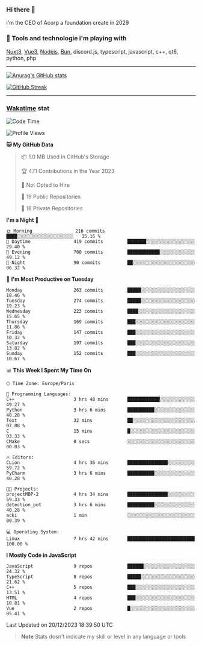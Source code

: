### Hi there 👋

i'm the CEO of Acorp a foundation create in 2029  

### 🧰 Tools and technologie i'm playing with

[Nuxt3](https://nuxt.com), [Vue3](https://vuejs.org/), [Nodejs](https://nodejs.org), [Bun](https://bun.sh/), discord.js, typescript, javascript, c++, qt6, python, php

---

[![Anurag's GitHub stats](https://github-readme-stats.vercel.app/api?username=ackimixs&show_icons=true&theme=github_dark&count_private=true)](https://www.ackimixs.xyz)

[![GitHub Streak](https://github-readme-streak-stats.herokuapp.com?user=Ackimixs&theme=github-dark-blue&date_format=j%20M%5B%20Y%5D&mode=weekly)](https://git.io/streak-stats)

---
 
 ### [Wakatime](https://wakatime.com/) stat

<!--START_SECTION:waka-->
![Code Time](http://img.shields.io/badge/Code%20Time-900%20hrs%2022%20mins-blue)

![Profile Views](http://img.shields.io/badge/Profile%20Views-0-blue)

**🐱 My GitHub Data** 

> 📦 1.0 MB Used in GitHub's Storage 
 > 
> 🏆 471 Contributions in the Year 2023
 > 
> 🚫 Not Opted to Hire
 > 
> 📜 19 Public Repositories 
 > 
> 🔑 16 Private Repositories 
 > 
**I'm a Night 🦉** 

```text
🌞 Morning                216 commits         ████░░░░░░░░░░░░░░░░░░░░░   15.16 % 
🌆 Daytime                419 commits         ███████░░░░░░░░░░░░░░░░░░   29.40 % 
🌃 Evening                700 commits         ████████████░░░░░░░░░░░░░   49.12 % 
🌙 Night                  90 commits          ██░░░░░░░░░░░░░░░░░░░░░░░   06.32 % 
```
📅 **I'm Most Productive on Tuesday** 

```text
Monday                   263 commits         █████░░░░░░░░░░░░░░░░░░░░   18.46 % 
Tuesday                  274 commits         █████░░░░░░░░░░░░░░░░░░░░   19.23 % 
Wednesday                223 commits         ████░░░░░░░░░░░░░░░░░░░░░   15.65 % 
Thursday                 169 commits         ███░░░░░░░░░░░░░░░░░░░░░░   11.86 % 
Friday                   147 commits         ███░░░░░░░░░░░░░░░░░░░░░░   10.32 % 
Saturday                 197 commits         ███░░░░░░░░░░░░░░░░░░░░░░   13.82 % 
Sunday                   152 commits         ███░░░░░░░░░░░░░░░░░░░░░░   10.67 % 
```


📊 **This Week I Spent My Time On** 

```text
🕑︎ Time Zone: Europe/Paris

💬 Programming Languages: 
C++                      3 hrs 48 mins       ████████████░░░░░░░░░░░░░   49.27 % 
Python                   3 hrs 6 mins        ██████████░░░░░░░░░░░░░░░   40.28 % 
Text                     32 mins             ██░░░░░░░░░░░░░░░░░░░░░░░   07.08 % 
C                        15 mins             █░░░░░░░░░░░░░░░░░░░░░░░░   03.33 % 
CMake                    0 secs              ░░░░░░░░░░░░░░░░░░░░░░░░░   00.03 % 

🔥 Editors: 
CLion                    4 hrs 36 mins       ███████████████░░░░░░░░░░   59.72 % 
PyCharm                  3 hrs 6 mins        ██████████░░░░░░░░░░░░░░░   40.28 % 

🐱‍💻 Projects: 
projectMBP-2             4 hrs 34 mins       ███████████████░░░░░░░░░░   59.33 % 
detection_pot            3 hrs 6 mins        ██████████░░░░░░░░░░░░░░░   40.28 % 
acki                     1 min               ░░░░░░░░░░░░░░░░░░░░░░░░░   00.39 % 

💻 Operating System: 
Linux                    7 hrs 42 mins       █████████████████████████   100.00 % 
```

**I Mostly Code in JavaScript** 

```text
JavaScript               9 repos             ██████░░░░░░░░░░░░░░░░░░░   24.32 % 
TypeScript               8 repos             █████░░░░░░░░░░░░░░░░░░░░   21.62 % 
C++                      5 repos             ███░░░░░░░░░░░░░░░░░░░░░░   13.51 % 
HTML                     4 repos             ███░░░░░░░░░░░░░░░░░░░░░░   10.81 % 
Vue                      2 repos             █░░░░░░░░░░░░░░░░░░░░░░░░   05.41 % 
```




 Last Updated on 20/12/2023 18:39:50 UTC
<!--END_SECTION:waka-->

> **Note**
> Stats dosn't indicate my skill or level in any language or tools
